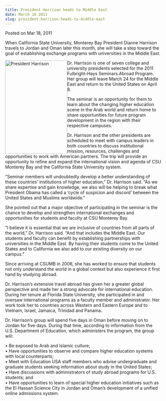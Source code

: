 ```yaml
---
title: President Harrison heads to Middle East
date: March 18 2011
slug: president-harrison-heads-to-middle-east
---
```





<span class="date">Posted on Mar 18, 2011    </span>
<p>When California State University, Monterey Bay President Dianne
Harrison travels to Jordan and Oman later this month, she will take
a step toward the goal of establishing exchange programs with
universities in the Middle East.</p>
<p><img alt="President Harrison" src="http://news.csumb.edu/sites/default/files/65/attachments/news/images/harrison1_sm.jpg" style="float:left; width:200px; height:300px">Dr. Harrison is one
of seven college and university presidents selected for the 2011
Fulbright-Hays Seminars Abroad Program. Her group will leave March
24 for the Middle East and return to the United States on April
8.</img></p>
<p>The seminar is an opportunity for them to learn about the
changing higher education scene in the Arab world and return home
to share opportunities for future program development in the region
with their respective campuses.</p>
<p>Dr. Harrison and the other presidents are scheduled to meet with
campus leaders in both countries to discuss institutional mission,
resources, challenges and opportunities to work with American
partners. The trip will provide an opportunity to refine and expand
the international vision and agenda of CSU Monterey Bay and the
California State University system.</p>
<p>&#x201C;Seminar members will undoubtedly develop a better understanding
of these countries&#x2019; institutions of higher education,&#x201D; Dr. Harrison
said. &#x201C;As we share expertise and gain knowledge, we also will be
helping to break what President Obama has called a &#x2018;cycle of
suspicion and discord&#x2019; between the United States and Muslims
worldwide.&quot;</p>
<p>She pointed out that a major objective of participating in the
seminar is the chance to develop and strengthen international
exchanges and opportunities for students and faculty at CSU
Monterey Bay.</p>
<p>&#x201C;I believe it is essential that we are inclusive of countries
from all parts of the world,&#x201D; Dr. Harrison said. &#x201C;And that includes
the Middle East. Our students and faculty can benefit by
establishing partnerships with universities in the Middle East. By
having their students come to the United States and to California
we also add to our existing diversity on our campus.&quot;</p>
<p>Since arriving at CSUMB in 2006, she has worked to ensure that
students not only understand the world in a global context but also
experience it first hand by studying abroad.</p>
<p>Dr. Harrison&#x2019;s extensive travel abroad has given her a greater
global perspective and made her a strong advocate for international
education. During her tenure at Florida State University, she
participated in and oversaw international programs as a faculty
member and administrator. Her work took her to countries across
Western and Eastern Europe and to Vietnam, Israel, Jamaica,
Trinidad and Panama.</p>
<p>Dr. Harrison&#x2019;s group will spend five days in Oman before moving
on to Jordan for five days. During that time, according to
information from the U.S. Department of Education, which
administers the program, the group will:</p>
<p>&#x2022; Be exposed to Arab and Islamic culture;<br>
&#x2022; Have opportunities to observe and compare higher education
systems with local counterparts;<br>
&#x2022; Meet with Education USA staff members who advise undergraduate
and graduate students seeking information about study in the United
States;<br>
&#x2022; Have discussions with administrators of study abroad programs for
U.S. students; and<br>
&#x2022; Have opportunities to learn of special higher education
initiatives such as the El Hassan Science City in Jordan and Oman&#x2019;s
development of a unified online admissions system.</br></br></br></br></p>





